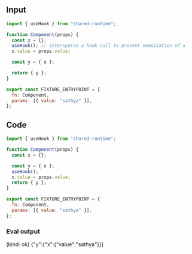 
## Input

```javascript
import { useHook } from "shared-runtime";

function Component(props) {
  const x = {};
  useHook(); // intersperse a hook call to prevent memoization of x
  x.value = props.value;

  const y = { x };

  return { y };
}

export const FIXTURE_ENTRYPOINT = {
  fn: Component,
  params: [{ value: "sathya" }],
};

```

## Code

```javascript
import { useHook } from "shared-runtime";

function Component(props) {
  const x = {};

  const y = { x };
  useHook();
  x.value = props.value;
  return { y };
}

export const FIXTURE_ENTRYPOINT = {
  fn: Component,
  params: [{ value: "sathya" }],
};

```
      
### Eval output
(kind: ok) {"y":{"x":{"value":"sathya"}}}